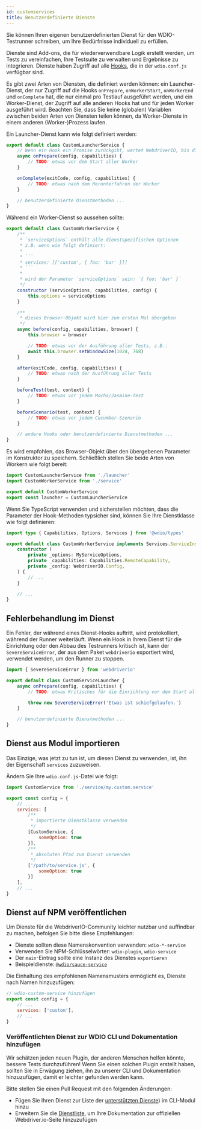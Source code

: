 ```yaml
---
id: customservices
title: Benutzerdefinierte Dienste
---
```


Sie können Ihren eigenen benutzerdefinierten Dienst für den WDIO-Testrunner schreiben, um Ihre Bedürfnisse individuell zu erfüllen.

Dienste sind Add-ons, die für wiederverwendbare Logik erstellt werden, um Tests zu vereinfachen, Ihre Testsuite zu verwalten und Ergebnisse zu integrieren. Dienste haben Zugriff auf alle [Hooks](/docs/configurationfile), die in der `wdio.conf.js` verfügbar sind.

Es gibt zwei Arten von Diensten, die definiert werden können: ein Launcher-Dienst, der nur Zugriff auf die Hooks `onPrepare`, `onWorkerStart`, `onWorkerEnd` und `onComplete` hat, die nur einmal pro Testlauf ausgeführt werden, und ein Worker-Dienst, der Zugriff auf alle anderen Hooks hat und für jeden Worker ausgeführt wird. Beachten Sie, dass Sie keine (globalen) Variablen zwischen beiden Arten von Diensten teilen können, da Worker-Dienste in einem anderen (Worker-)Prozess laufen.

Ein Launcher-Dienst kann wie folgt definiert werden:

```js
export default class CustomLauncherService {
    // Wenn ein Hook ein Promise zurückgibt, wartet WebdriverIO, bis dieses Promise aufgelöst ist, um fortzufahren.
    async onPrepare(config, capabilities) {
        // TODO: etwas vor dem Start aller Worker
    }

    onComplete(exitCode, config, capabilities) {
        // TODO: etwas nach dem Herunterfahren der Worker
    }

    // benutzerdefinierte Dienstmethoden ...
}
```

Während ein Worker-Dienst so aussehen sollte:

```js
export default class CustomWorkerService {
    /**
     * `serviceOptions` enthält alle dienstspezifischen Optionen
     * z.B. wenn wie folgt definiert:
     *
     * ```
     * services: [['custom', { foo: 'bar' }]]
     * ```
     *
     * wird der Parameter `serviceOptions` sein: `{ foo: 'bar' }`
     */
    constructor (serviceOptions, capabilities, config) {
        this.options = serviceOptions
    }

    /**
     * dieses Browser-Objekt wird hier zum ersten Mal übergeben
     */
    async before(config, capabilities, browser) {
        this.browser = browser

        // TODO: etwas vor der Ausführung aller Tests, z.B.:
        await this.browser.setWindowSize(1024, 768)
    }

    after(exitCode, config, capabilities) {
        // TODO: etwas nach der Ausführung aller Tests
    }

    beforeTest(test, context) {
        // TODO: etwas vor jedem Mocha/Jasmine-Test
    }

    beforeScenario(test, context) {
        // TODO: etwas vor jedem Cucumber-Szenario
    }

    // andere Hooks oder benutzerdefinierte Dienstmethoden ...
}
```

Es wird empfohlen, das Browser-Objekt über den übergebenen Parameter im Konstruktor zu speichern. Schließlich stellen Sie beide Arten von Workern wie folgt bereit:

```js
import CustomLauncherService from './launcher'
import CustomWorkerService from './service'

export default CustomWorkerService
export const launcher = CustomLauncherService
```

Wenn Sie TypeScript verwenden und sicherstellen möchten, dass die Parameter der Hook-Methoden typsicher sind, können Sie Ihre Dienstklasse wie folgt definieren:

```ts
import type { Capabilities, Options, Services } from '@wdio/types'

export default class CustomWorkerService implements Services.ServiceInstance {
    constructor (
        private _options: MyServiceOptions,
        private _capabilities: Capabilities.RemoteCapability,
        private _config: WebdriverIO.Config,
    ) {
        // ...
    }

    // ...
}
```

## Fehlerbehandlung im Dienst

Ein Fehler, der während eines Dienst-Hooks auftritt, wird protokolliert, während der Runner weiterläuft. Wenn ein Hook in Ihrem Dienst für die Einrichtung oder den Abbau des Testrunners kritisch ist, kann der `SevereServiceError`, der aus dem Paket `webdriverio` exportiert wird, verwendet werden, um den Runner zu stoppen.

```js
import { SevereServiceError } from 'webdriverio'

export default class CustomServiceLauncher {
    async onPrepare(config, capabilities) {
        // TODO: etwas Kritisches für die Einrichtung vor dem Start aller Worker

        throw new SevereServiceError('Etwas ist schiefgelaufen.')
    }

    // benutzerdefinierte Dienstmethoden ...
}
```

## Dienst aus Modul importieren

Das Einzige, was jetzt zu tun ist, um diesen Dienst zu verwenden, ist, ihn der Eigenschaft `services` zuzuweisen.

Ändern Sie Ihre `wdio.conf.js`-Datei wie folgt:

```js
import CustomService from './service/my.custom.service'

export const config = {
    // ...
    services: [
        /**
         * importierte Dienstklasse verwenden
         */
        [CustomService, {
            someOption: true
        }],
        /**
         * absoluten Pfad zum Dienst verwenden
         */
        ['/path/to/service.js', {
            someOption: true
        }]
    ],
    // ...
}
```

## Dienst auf NPM veröffentlichen

Um Dienste für die WebdriverIO-Community leichter nutzbar und auffindbar zu machen, befolgen Sie bitte diese Empfehlungen:

* Dienste sollten diese Namenskonvention verwenden: `wdio-*-service`
* Verwenden Sie NPM-Schlüsselwörter: `wdio-plugin`, `wdio-service`
* Der `main`-Eintrag sollte eine Instanz des Dienstes `exportieren`
* Beispieldienste: [`@wdio/sauce-service`](https://github.com/webdriverio/webdriverio/tree/main/packages/wdio-sauce-service)

Die Einhaltung des empfohlenen Namensmusters ermöglicht es, Dienste nach Namen hinzuzufügen:

```js
// wdio-custom-service hinzufügen
export const config = {
    // ...
    services: ['custom'],
    // ...
}
```

### Veröffentlichten Dienst zur WDIO CLI und Dokumentation hinzufügen

Wir schätzen jeden neuen Plugin, der anderen Menschen helfen könnte, bessere Tests durchzuführen! Wenn Sie einen solchen Plugin erstellt haben, sollten Sie in Erwägung ziehen, ihn zu unserer CLI und Dokumentation hinzuzufügen, damit er leichter gefunden werden kann.

Bitte stellen Sie einen Pull Request mit den folgenden Änderungen:

- Fügen Sie Ihren Dienst zur Liste der [unterstützten Dienste](https://github.com/webdriverio/webdriverio/blob/main/packages/wdio-cli/src/constants.ts#L92-L128)) im CLI-Modul hinzu
- Erweitern Sie die [Dienstliste](https://github.com/webdriverio/webdriverio/blob/main/scripts/docs-generation/3rd-party/services.json), um Ihre Dokumentation zur offiziellen Webdriver.io-Seite hinzuzufügen